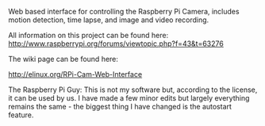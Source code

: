 Web based interface for controlling the Raspberry Pi Camera, includes motion detection, time lapse, and image and video recording.

All information on this project can be found here: http://www.raspberrypi.org/forums/viewtopic.php?f=43&t=63276

The wiki page can be found here:

http://elinux.org/RPi-Cam-Web-Interface

The Raspberry Pi Guy: This is not my software but, according to the license, it can be used by us. I have made a few minor edits but largely everything remains the same - the biggest thing I have changed is the autostart feature.
